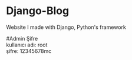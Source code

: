 # Django-Blog
Website I made with Django, Python's framework

#Admin Şifre <br>
kullanıcı adı: root<br>
şifre: 12345678mc<br>
